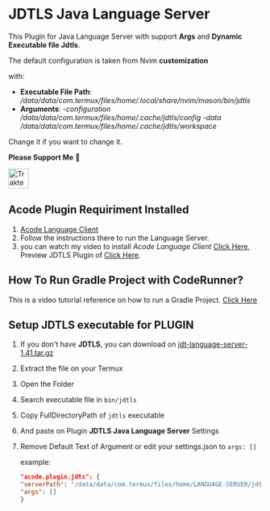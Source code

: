 # JDTLS Java Language Server

This Plugin for Java Language Server with support **Args** and **Dynamic Executable file Jdtls**.

The default configuration is taken from Nvim **customization**

with:
  - **Executable File Path**: _/data/data/com.termux/files/home/.local/share/nvim/mason/bin/jdtls_
  - **Arguments**: _-configuration /data/data/com.termux/files/home/.cache/jdtls/config -data /data/data/com.termux/files/home/.cache/jdtls/workspace_

Change it if you want to change it.

  **Please Support Me** 🥺

  <a href="https://trakteer.id/qiubyzhukhi/tip" target="_blank"><img id="wse-buttons-preview" src="https://cdn.trakteer.id/images/embed/trbtn-red-1.png?date=18-11-2023" height="40" style="border:0px;height:40px;" alt="Trakteer Saya"></a>

## Acode Plugin Requiriment Installed
  1. [Acode Language Client](https://acode.app/plugin/acode.language.client) 
  2. Follow the instructions there to run the Language Server.
  3. you can watch my video to install *Acode Language Client* [Click Here](https://youtu.be/Rc-jvCWHG9E?si=VuY0VCMD2jnn3ptE), 
     Preview JDTLS Plugin of [Click Here](https://youtube.com/shorts/UD7bmRErgiE?si=O_dQ3uSSaf2EgRpC).
## How To Run Gradle Project with CodeRunner?
  This is a video tutorial reference on how to run a Gradle Project.
  [Click Here](https://youtube.com/shorts/tc4U8FwaEnA?si=5OUDtd8OavP3rf1K)

## Setup JDTLS executable for PLUGIN
  1. If you don't have **JDTLS**, you can download on [jdt-language-server-1.41.tar.gz](https://www.eclipse.org/downloads/download.php?file=/jdtls/milestones/1.41.0/jdt-language-server-1.41.0-202410311350.tar.gz)
  2. Extract the file on your Termux
  3. Open the Folder 
  4. Search executable file in `bin/jdtls`
  5. Copy FullDirectoryPath of `jdtls` executable 
  6. And paste on Plugin **JDTLS Java Language Server** Settings
  7. Remove Default Text of Argument or edit your settings.json to `args: []`
     
      example:
        ```json
      "acode.plugin.jdts": {
        "serverPath": "/data/data/com.termux/files/home/LANGUAGE-SERVER/jdtls/jdtls/bin/jdtls",
        "args": []
      }
        ```